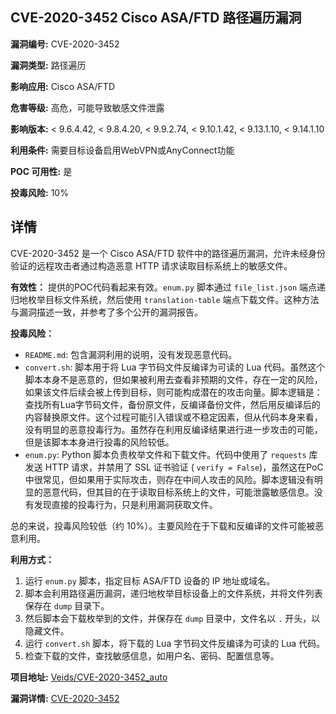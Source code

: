 ## CVE-2020-3452 Cisco ASA/FTD 路径遍历漏洞

**漏洞编号:** CVE-2020-3452

**漏洞类型:** 路径遍历

**影响应用:** Cisco ASA/FTD

**危害等级:** 高危，可能导致敏感文件泄露

**影响版本:** < 9.6.4.42, < 9.8.4.20, < 9.9.2.74, < 9.10.1.42, < 9.13.1.10, < 9.14.1.10

**利用条件:** 需要目标设备启用WebVPN或AnyConnect功能

**POC 可用性:** 是

**投毒风险:** 10%

## 详情

CVE-2020-3452 是一个 Cisco ASA/FTD 软件中的路径遍历漏洞，允许未经身份验证的远程攻击者通过构造恶意 HTTP 请求读取目标系统上的敏感文件。

**有效性：**
提供的POC代码看起来有效。`enum.py` 脚本通过 `file_list.json` 端点递归地枚举目标文件系统，然后使用 `translation-table` 端点下载文件。这种方法与漏洞描述一致，并参考了多个公开的漏洞报告。

**投毒风险：**
*   `README.md`: 包含漏洞利用的说明，没有发现恶意代码。
*   `convert.sh`:  脚本用于将 Lua 字节码文件反编译为可读的 Lua 代码。虽然这个脚本本身不是恶意的，但如果被利用去查看非预期的文件，存在一定的风险，如果该文件后续会被上传到目标，则可能构成潜在的攻击向量。脚本逻辑是：查找所有Lua字节码文件，备份原文件，反编译备份文件，然后用反编译后的内容替换原文件。这个过程可能引入错误或不稳定因素，但从代码本身来看，没有明显的恶意投毒行为。虽然存在利用反编译结果进行进一步攻击的可能，但是该脚本本身进行投毒的风险较低。
*   `enum.py`:  Python 脚本负责枚举文件和下载文件。代码中使用了 `requests` 库发送 HTTP 请求，并禁用了 SSL 证书验证 ( `verify = False`)，虽然这在PoC中很常见，但如果用于实际攻击，则存在中间人攻击的风险。脚本逻辑没有明显的恶意代码，但其目的在于读取目标系统上的文件，可能泄露敏感信息。没有发现直接的投毒行为，只是利用漏洞获取文件。

总的来说，投毒风险较低（约 10%）。主要风险在于下载和反编译的文件可能被恶意利用。

**利用方式：**
1.  运行 `enum.py` 脚本，指定目标 ASA/FTD 设备的 IP 地址或域名。
2.  脚本会利用路径遍历漏洞，递归地枚举目标设备上的文件系统，并将文件列表保存在 `dump` 目录下。
3.  然后脚本会下载枚举到的文件，并保存在 `dump` 目录中，文件名以 `.` 开头，以隐藏文件。
4.  运行 `convert.sh` 脚本，将下载的 Lua 字节码文件反编译为可读的 Lua 代码。
5.  检查下载的文件，查找敏感信息，如用户名、密码、配置信息等。

**项目地址:** [Veids/CVE-2020-3452_auto](https://github.com/Veids/CVE-2020-3452_auto)

**漏洞详情:** [CVE-2020-3452](https://nvd.nist.gov/vuln/detail/CVE-2020-3452)
